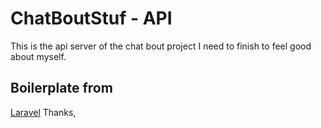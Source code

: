# ChatBoutStuf - API
This is the api server of the chat bout project I need to finish to feel good about myself.

## Boilerplate from

[Laravel](https://laravel.com/docs/8.x/) Thanks,